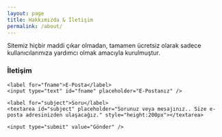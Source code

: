 ```yaml
---
layout: page
title: Hakkımızda & İletişim
permalink: /about/
---
```


Sitemiz hiçbir maddi çıkar olmadan, tamamen ücretsiz olarak sadece kullanıcılarımıza yardımcı olmak amacıyla kurulmuştur. 


<h3 id="i̇letişim">İletişim</h3>

<form action="/">

    <label for="fname">E-Posta</label>
    <input type="text" id="fname" placeholder="E-Postanız" />

    <label for="subject">Soru</label>
    <textarea id="subject" placeholder="Sorunuz veya mesajınız.. Size e-posta adresinizden ulaşacağız." style="height:200px"></textarea>

    <input type="submit" value="Gönder" />

  </form>

<style>
input[type=text], select, textarea {
    width: 100%;
    padding: 12px;
    border: 1px solid #ccc;
    border-radius: 4px;
    box-sizing: border-box;
    margin-top: 6px;
    margin-bottom: 16px;
    resize: vertical;
}

input[type=submit] {
    background-color: #4CAF50;
    color: white;
    padding: 12px 20px;
    border: none;
    border-radius: 4px;
    cursor: pointer;
}

input[type=submit]:hover {
    background-color: #45a049;
}
</style>
